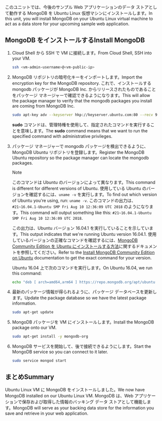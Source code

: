 <span data-ttu-id="aa2cb-101">このユニットでは、今後のサンプル Web アプリケーションのデータ ストアとして動作する MongoDB を Ubuntu Linux 仮想マシンにインストールします。</span><span class="sxs-lookup"><span data-stu-id="aa2cb-101">In this unit, you will install MongoDB on your Ubuntu Linux virtual machine to act as a data store for your upcoming sample web application.</span></span>

## <a name="install-mongodb"></a><span data-ttu-id="aa2cb-102">MongoDB をインストールする</span><span class="sxs-lookup"><span data-stu-id="aa2cb-102">Install MongoDB</span></span>

1. <span data-ttu-id="aa2cb-103">Cloud Shell から SSH で VM に接続します。</span><span class="sxs-lookup"><span data-stu-id="aa2cb-103">From Cloud Shell, SSH into your VM.</span></span>

    ```bash
    ssh <vm-admin-username>@<vm-public-ip>
    ```

1. <span data-ttu-id="aa2cb-104">MongoDB リポジトリの暗号化キーをインポートします。</span><span class="sxs-lookup"><span data-stu-id="aa2cb-104">Import the encryption key for the MongoDB repository.</span></span> <span data-ttu-id="aa2cb-105">これで、インストールする mongodb パッケージが MongoDB Inc. からリリースされたものであることをパッケージ マネージャーで確認できるようになります。</span><span class="sxs-lookup"><span data-stu-id="aa2cb-105">This will allow the package manager to verify that the mongodb packages you install are coming from MongoDB Inc.</span></span>

    ```bash
    sudo apt-key adv --keyserver hkp://keyserver.ubuntu.com:80 --recv 9DA31620334BD75D9DCB49F368818C72E52529D4
    ```

    <span data-ttu-id="aa2cb-106">**sudo** コマンドは、管理特権を使用して、指定されたコマンドを実行することを意味します。</span><span class="sxs-lookup"><span data-stu-id="aa2cb-106">The **sudo** command means that we want to run the specified command with administrative privileges.</span></span>

1. <span data-ttu-id="aa2cb-107">パッケージ マネージャーで mongodb パッケージを検出できるように、MongoDB Ubuntu リポジトリを登録します。</span><span class="sxs-lookup"><span data-stu-id="aa2cb-107">Register the MongoDB Ubuntu repository so the package manager can locate the mongodb packages.</span></span>

    > [!NOTE]
    > <span data-ttu-id="aa2cb-108">このコマンドは Ubuntu のバージョンによって異なります。</span><span class="sxs-lookup"><span data-stu-id="aa2cb-108">This command is different for different versions of Ubuntu.</span></span> <span data-ttu-id="aa2cb-109">使用している Ubuntu のバージョンを確認するには、`uname -v` を実行します。</span><span class="sxs-lookup"><span data-stu-id="aa2cb-109">To find out which version of Ubuntu you're using, run: `uname -v`.</span></span>
    > <span data-ttu-id="aa2cb-110">このコマンドの出力は、`#21~16.04.1-Ubuntu SMP Fri Aug 10 12:36:09 UTC 2018` のようになります。</span><span class="sxs-lookup"><span data-stu-id="aa2cb-110">This command will output something like this: `#21~16.04.1-Ubuntu SMP Fri Aug 10 12:36:09 UTC 2018`.</span></span>
    >
    > <span data-ttu-id="aa2cb-111">この出力は、Ubuntu バージョン 16.04.1 を実行していることを示しています。</span><span class="sxs-lookup"><span data-stu-id="aa2cb-111">This output indicates that we're running Ubuntu version 16.04.1.</span></span>
    > <span data-ttu-id="aa2cb-112">使用しているバージョンの正確なコマンドを確認するには、[MongoDB Community Edition を Ubuntu にインストールする方法](https://docs.mongodb.com/manual/tutorial/install-mongodb-on-ubuntu/)に関するドキュメントを参照してください。</span><span class="sxs-lookup"><span data-stu-id="aa2cb-112">Refer to the [Install MongoDB Community Edition on Ubuntu](https://docs.mongodb.com/manual/tutorial/install-mongodb-on-ubuntu/) documentation to get the exact command for your version.</span></span>

    <span data-ttu-id="aa2cb-113">Ubuntu 16.04 上で次のコマンドを実行します。</span><span class="sxs-lookup"><span data-stu-id="aa2cb-113">On Ubuntu 16.04, we run this command:</span></span>

    ```bash
    echo "deb [ arch=amd64,arm64 ] https://repo.mongodb.org/apt/ubuntu xenial/mongodb-org/4.0 multiverse" | sudo tee /etc/apt/sources.list.d/mongodb-org-4.0.list
    ```

1. <span data-ttu-id="aa2cb-114">最新のパッケージ情報が得られるように、パッケージ データベースを更新します。</span><span class="sxs-lookup"><span data-stu-id="aa2cb-114">Update the package database so we have the latest package information.</span></span>

    ```bash
    sudo apt-get update
    ```

1. <span data-ttu-id="aa2cb-115">MongoDB パッケージを VM にインストールします。</span><span class="sxs-lookup"><span data-stu-id="aa2cb-115">Install the MongoDB package onto our VM.</span></span>

    ```bash
    sudo apt-get install -y mongodb-org
    ```

1. <span data-ttu-id="aa2cb-116">MongoDB サービスを開始して、後で接続できるようにします。</span><span class="sxs-lookup"><span data-stu-id="aa2cb-116">Start the MongoDB service so you can connect to it later.</span></span>

    ```bash
    sudo service mongod start
    ```

## <a name="summary"></a><span data-ttu-id="aa2cb-117">まとめ</span><span class="sxs-lookup"><span data-stu-id="aa2cb-117">Summary</span></span>

<span data-ttu-id="aa2cb-118">Ubuntu Linux VM に MongoDB をインストールしました。</span><span class="sxs-lookup"><span data-stu-id="aa2cb-118">We now have MongoDB installed on our Ubuntu Linux VM.</span></span> <span data-ttu-id="aa2cb-119">MongoDB は、Web アプリケーションで保存および取得した情報のバッキング データ ストアとして機能します。</span><span class="sxs-lookup"><span data-stu-id="aa2cb-119">MongoDB will serve as your backing data store for the information you save and retrieve in your web application.</span></span>